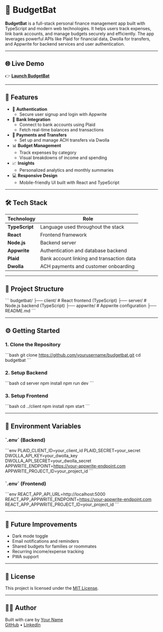 # 🦇 BudgetBat

**BudgetBat** is a full-stack personal finance management app built with TypeScript and modern web technologies. It helps users track expenses, link bank accounts, and manage budgets securely and efficiently. The app leverages powerful APIs like Plaid for financial data, Dwolla for transfers, and Appwrite for backend services and user authentication.

---

## 🌐 Live Demo

👉 [**Launch BudgetBat**](https://your-live-demo-link.com)

---

## 🚀 Features

- 🔐 **Authentication**
  - Secure user signup and login with Appwrite
- 🏦 **Bank Integration**
  - Connect to bank accounts using Plaid
  - Fetch real-time balances and transactions
- 💸 **Payments and Transfers**
  - Set up and manage ACH transfers via Dwolla
- 📊 **Budget Management**
  - Track expenses by category
  - Visual breakdowns of income and spending
- 📈 **Insights**
  - Personalized analytics and monthly summaries
- 💻 **Responsive Design**
  - Mobile-friendly UI built with React and TypeScript

---

## 🛠 Tech Stack

| Technology   | Role                                  |
|--------------|----------------------------------------|
| **TypeScript** | Language used throughout the stack   |
| **React**     | Frontend framework                    |
| **Node.js**   | Backend server                        |
| **Appwrite**  | Authentication and database backend   |
| **Plaid**     | Bank account linking and transaction data |
| **Dwolla**    | ACH payments and customer onboarding  |

---

## 📂 Project Structure

\`\`\`
budgetbat/
├── client/           # React frontend (TypeScript)
├── server/           # Node.js backend (TypeScript)
├── appwrite/         # Appwrite configuration
├── README.md
\`\`\`

---

## ⚙️ Getting Started

### 1. Clone the Repository

\`\`\`bash
git clone https://github.com/yourusername/budgetbat.git
cd budgetbat
\`\`\`

### 2. Setup Backend

\`\`\`bash
cd server
npm install
npm run dev
\`\`\`

### 3. Setup Frontend

\`\`\`bash
cd ../client
npm install
npm start
\`\`\`

---

## 🔐 Environment Variables

### \`.env\` (Backend)

\`\`\`env
PLAID_CLIENT_ID=your_client_id
PLAID_SECRET=your_secret
DWOLLA_API_KEY=your_dwolla_key
DWOLLA_API_SECRET=your_dwolla_secret
APPWRITE_ENDPOINT=https://your-appwrite-endpoint.com
APPWRITE_PROJECT_ID=your_project_id
\`\`\`

### \`.env\` (Frontend)

\`\`\`env
REACT_APP_API_URL=http://localhost:5000
REACT_APP_APPWRITE_ENDPOINT=https://your-appwrite-endpoint.com
REACT_APP_APPWRITE_PROJECT_ID=your_project_id
\`\`\`

---

## 🧪 Future Improvements

- Dark mode toggle
- Email notifications and reminders
- Shared budgets for families or roommates
- Recurring income/expense tracking
- PWA support

---

## 📜 License

This project is licensed under the [MIT License](LICENSE).

---

## 🙋‍♂️ Author

Built with care by [Your Name](https://your-portfolio-link.com)  
[GitHub](https://github.com/yourusername) • [LinkedIn](https://linkedin.com/in/yourusername)
